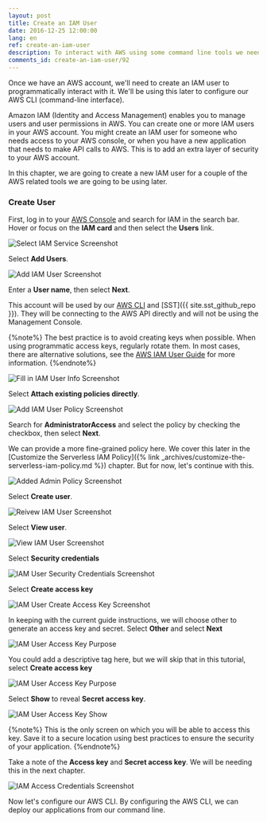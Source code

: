 ```yaml
---
layout: post
title: Create an IAM User
date: 2016-12-25 12:00:00
lang: en
ref: create-an-iam-user
description: To interact with AWS using some command line tools we need to create an IAM user through the AWS console.
comments_id: create-an-iam-user/92
---
```


Once we have an AWS account, we'll need to create an IAM user to programmatically interact with it. We'll be using this later to configure our AWS CLI (command-line interface).

Amazon IAM (Identity and Access Management) enables you to manage users and user permissions in AWS. You can create one or more IAM users in your AWS account. You might create an IAM user for someone who needs access to your AWS console, or when you have a new application that needs to make API calls to AWS. This is to add an extra layer of security to your AWS account.

In this chapter, we are going to create a new IAM user for a couple of the AWS related tools we are going to be using later.

### Create User

First, log in to your [AWS Console](https://console.aws.amazon.com) and search for IAM in the search bar. Hover or focus on the **IAM card** and then select the **Users** link.

![Select IAM Service Screenshot](/assets/create-iam-user/search-to-iam-service.png)

Select **Add Users**.

![Add IAM User Screenshot](/assets/create-iam-user/add-iam-user-button.png)

Enter a **User name**, then select **Next**.

This account will be used by our [AWS CLI](https://aws.amazon.com/cli/) and [SST]({{ site.sst_github_repo }}). They will be connecting to the AWS API directly and will not be using the Management Console.  

{%note%}
The best practice is to avoid creating keys when possible.  When using programmatic access keys, regularly rotate them.  In most cases, there are alternative solutions, see the [AWS IAM User Guide](https://docs.aws.amazon.com/IAM/latest/UserGuide/id_credentials_access-keys.html#Using_RotateAccessKey) for more information.
{%endnote%}

![Fill in IAM User Info Screenshot](/assets/create-iam-user/fill-in-iam-user-details.png)

Select **Attach existing policies directly**.

![Add IAM User Policy Screenshot](/assets/create-iam-user/add-iam-attach-policies-directly.png)

Search for **AdministratorAccess** and select the policy by checking the checkbox, then select **Next**.  

We can provide a more fine-grained policy here. We cover this later in the [Customize the Serverless IAM Policy]({% link _archives/customize-the-serverless-iam-policy.md %}) chapter. But for now, let's continue with this.

![Added Admin Policy Screenshot](/assets/create-iam-user/iam-user-add-admin-policy.png)

Select **Create user**.

![Reivew IAM User Screenshot](/assets/create-iam-user/iam-create-user.png)

Select **View user**.

![View IAM User Screenshot](/assets/create-iam-user/iam-success-view-user.png)

Select **Security credentials**

![IAM User Security Credentials Screenshot](/assets/create-iam-user/iam-user-security-credentials.png)

Select **Create access key**

![IAM User Create Access Key Screenshot](/assets/create-iam-user/iam-user-create-access-key.png)

In keeping with the current guide instructions, we will choose other to generate an access key and secret.  Select **Other** and select **Next**

![IAM User Access Key Purpose](/assets/create-iam-user/iam-user-access-key-purpose.png)

You could add a descriptive tag here, but we will skip that in this tutorial, select **Create access key**

![IAM User Access Key Purpose](/assets/create-iam-user/iam-access-key-skip-tag-create.png)

Select **Show** to reveal **Secret access key**.

![IAM User Access Key Show](/assets/create-iam-user/iam-access-key-secret-show.png)

{%note%}
This is the only screen on which you will be able to access this key.  Save it to a secure location using best practices to ensure the security of your application.
{%endnote%}

Take a note of the **Access key** and **Secret access key**. We will be needing this in the next chapter.

![IAM Access Credentials Screenshot](/assets/create-iam-user/iam-access-credentials.png)

Now let's configure our AWS CLI.  By configuring the AWS CLI, we can deploy our applications from our command line.
